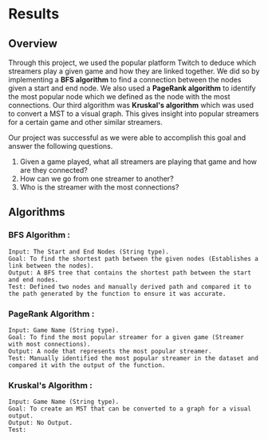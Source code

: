 # Results

## Overview 

Through this project, we used the popular platform Twitch to deduce which streamers play a given game and how they are linked together. We did so by implementing a **BFS algorithm** to find a connection between the nodes given a start and end node. We also used a **PageRank algorithm** to identify the most popular node which we defined as the node with the most connections. Our third algorithm was **Kruskal's algorithm** which was used to convert a MST to a visual graph. This gives insight into popular streamers for a certain game and other similar streamers. 

Our project was successful as we were able to accomplish this goal and answer the following questions.      

1) Given a game played, what all streamers are playing that game and how are they connected?      
2) How can we go from one streamer to another?      
3) Who is the streamer with the most connections?     


## Algorithms

### BFS Algorithm :    
    Input: The Start and End Nodes (String type).   
    Goal: To find the shortest path between the given nodes (Establishes a link between the nodes).  
    Output: A BFS tree that contains the shortest path between the start and end nodes.  
    Test: Defined two nodes and manually derived path and compared it to the path generated by the function to ensure it was accurate.

### PageRank Algorithm :    
    Input: Game Name (String type).   
    Goal: To find the most popular streamer for a given game (Streamer with most connections).   
    Output: A node that represents the most popular streamer.
    Test: Manually identified the most popular streamer in the dataset and compared it with the output of the function.   


### Kruskal's Algorithm :   
    Input: Game Name (String type).   
    Goal: To create an MST that can be converted to a graph for a visual output.   
    Output: No Output.   
    Test: 

